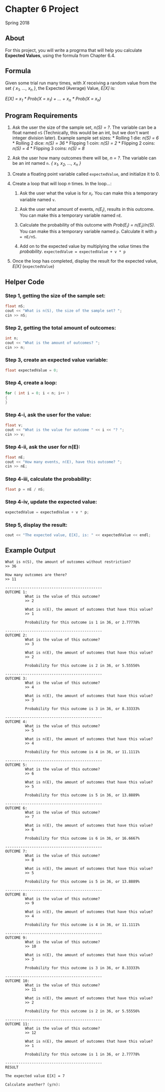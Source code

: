 # Chapter 6 Project

Spring 2018

## About

For this project, you will write a progrma that will help you calculate **Expected Values**, using the formula from Chapter 6.4.

## Formula

Given some trial run many times, with *X* receiving a random value from the set
*{ x<sub>1</sub>, ..., x<sub>n</sub> }*, the Expected (Average) Value, *E[X]* is:

*E[X] = x<sub>1</sub> * Prob(X = x<sub>1</sub>) + ... + x<sub>n</sub> * Prob(X = x<sub>n</sub>)*

## Program Requirements

1. Ask the user the size of the sample set, *n(S) = ?*. The variable can be  a float named ```nS``` (Technically, this would be an int, but we don't want integer division later). Example sample set sizes:
         * Rolling 1 die: *n(S) = 6*
         * Rolling 2 dice: *n(S) = 36*
         * Flipping 1 coin: *n(S) = 2*
         * Flipping 2 coins: *n(S) = 4*
         * Flipping 3 coins: *n(S) = 8*
2. Ask the user how many outcomes there will be, *n = ?*. The variable can be an int named ```n```. *{ x<sub>1</sub>, x<sub>2</sub>, ..., x<sub>n</sub> }*
3. Create a floating point variable called ```expectedValue```, and initialize it to 0.
4. Create a loop that will loop *n* times. In the loop...:

    1. Ask the user what the value is for *x<sub>i</sub>*. You can make this a temporary variable named ```v```.
         
    2. Ask the user what amount of events, *n(E<sub>i</sub>)*, results in this outcome. You can make this a temporary variable named ```nE```.
         
    3. Calculate the probability of this outcome with *Prob(E<sub>i</sub>) = n(E<sub>i</sub>)/n(S)*. You can make this a temporary variable named ```p```. Calculate it with ```p = nE/nS```.
         
    4. Add on to the expected value by multiplying the *value* times the *probability*. ```expectedValue = expectedValue + v * p```
         
5. Once the loop has completed, display the result for the expected value, *E[X]* (```expectedValue```)

## Helper Code

### Step 1, getting the size of the sample set:

```c++
float nS;
cout << "What is n(S), the size of the sample set? ";
cin >> nS;
```

### Step 2, getting the total amount of outcomes:

```c++
int n;
cout << "What is the amount of outcomes? ";
cin >> n;
```

### Step 3, create an expected value variable:

```c++
float expectedValue = 0;
```

### Step 4, create a loop:

```c++
for ( int i = 0; i < n; i++ )
{
}
```

### Step 4-i, ask the user for the value:

```c++
float v;
cout << "What is the value for outcome " << i << "? ";
cin >> v;
```

### Step 4-ii, ask the user for n(E):

```c++
float nE;
cout << "How many events, n(E), have this outcome? ";
cin >> nE;
```

### Step 4-iii, calculate the probability:

```c++
float p = nE / nS;
```

### Step 4-iv, update the expected value:

```c++
expectedValue = expectedValue + v * p;
```

### Step 5, display the result:

```c++
cout << "The expected value, E[X], is: " << expectedValue << endl;
```

## Example Output

```
What is n(S), the amount of outcomes without restriction?
>> 36

How many outcomes are there?
>> 11

--------------------------------------------
OUTCOME 1:
         What is the value of this outcome?
         >> 2

         What is n(E), the amount of outcomes that have this value?
         >> 1

         Probability for this outcome is 1 in 36, or 2.77778%

--------------------------------------------
OUTCOME 2:
         What is the value of this outcome?
         >> 3

         What is n(E), the amount of outcomes that have this value?
         >> 2

         Probability for this outcome is 2 in 36, or 5.55556%

--------------------------------------------
OUTCOME 3:
         What is the value of this outcome?
         >> 4

         What is n(E), the amount of outcomes that have this value?
         >> 3

         Probability for this outcome is 3 in 36, or 8.33333%

--------------------------------------------
OUTCOME 4:
         What is the value of this outcome?
         >> 5

         What is n(E), the amount of outcomes that have this value?
         >> 4

         Probability for this outcome is 4 in 36, or 11.1111%

--------------------------------------------
OUTCOME 5:
         What is the value of this outcome?
         >> 6

         What is n(E), the amount of outcomes that have this value?
         >> 5

         Probability for this outcome is 5 in 36, or 13.8889%

--------------------------------------------
OUTCOME 6:
         What is the value of this outcome?
         >> 7

         What is n(E), the amount of outcomes that have this value?
         >> 6

         Probability for this outcome is 6 in 36, or 16.6667%

--------------------------------------------
OUTCOME 7:
         What is the value of this outcome?
         >> 8

         What is n(E), the amount of outcomes that have this value?
         >> 5

         Probability for this outcome is 5 in 36, or 13.8889%

--------------------------------------------
OUTCOME 8:
         What is the value of this outcome?
         >> 9

         What is n(E), the amount of outcomes that have this value?
         >> 4

         Probability for this outcome is 4 in 36, or 11.1111%

--------------------------------------------
OUTCOME 9:
         What is the value of this outcome?
         >> 10

         What is n(E), the amount of outcomes that have this value?
         >> 3

         Probability for this outcome is 3 in 36, or 8.33333%

--------------------------------------------
OUTCOME 10:
         What is the value of this outcome?
         >> 11

         What is n(E), the amount of outcomes that have this value?
         >> 2

         Probability for this outcome is 2 in 36, or 5.55556%

--------------------------------------------
OUTCOME 11:
         What is the value of this outcome?
         >> 12

         What is n(E), the amount of outcomes that have this value?
         >> 1

         Probability for this outcome is 1 in 36, or 2.77778%

--------------------------------------------
RESULT

The expected value E[X] = 7

Calculate another? (y/n):
```
